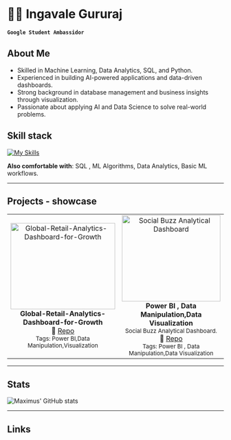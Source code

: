 <!--
Credits and references used in this README:

1) Layout ideas and section inspiration:
   https://github.com/abhisheknaiidu/awesome-github-profile-readme?tab=readme-ov-file#descriptive-

2) Skill icons (SVG badges):
   https://github.com/tandpfun/skill-icons?tab=readme-ov-file#icons-list

3) GitHub stats card:
   https://github.com/anuraghazra/github-readme-stats
-->

# 👩‍💻 Ingavale Gururaj 
**`Google Student Ambassidor`** 

## About Me
- Skilled in Machine Learning, Data Analytics, SQL, and Python.
- Experienced in building AI-powered applications and data-driven dashboards.
- Strong background in database management and business insights through visualization.
- Passionate about applying AI and Data Science to solve real-world problems.

## Skill stack
<!-- Skill icons provided by skill-icons. Full icon list and names:
     https://github.com/tandpfun/skill-icons?tab=readme-ov-file#icons-list -->
[![My Skills](https://skillicons.dev/icons?i=python,git,github,html,css,opencv,sqlite,mysql,anaconda,arduino,c,sklearn,c++,=light)](https://skillicons.dev)

**Also comfortable with**: SQL , ML Algorithms, Data Analytics, Basic ML workflows.


---

## Projects - showcase

<table>
  <tr>
    <td align="center" width="33%">
      <a href="https://github.com/GururajIngavale/Global-Retail-Analytics-Dashboard-for-Growth.git">
        <img src="https://github.com/GururajIngavale/Global-Retail-Analytics-Dashboard-for-Growth/blob/main/Screenshot%202025-09-04%20230057.png"
             alt="Global-Retail-Analytics-Dashboard-for-Growth"
             style="width:100%; height:200px; object-fit:cover;"/>
      </a>
      <br/>
      <b>Global-Retail-Analytics-Dashboard-for-Growth</b><br/>
<!--       <sub>Built an LLM-powered chatbot that answers domain-specific questions in real time.</sub><br/> -->
      🔗 <a href="https://github.com/GururajIngavale/Global-Retail-Analytics-Dashboard-for-Growth.git">Repo</a>
      <br/>
      <sub>Tags: Power BI,Data Manipulation,Visualization</sub>
    </td>
    <td align="center" width="33%">
      <a href="https://github.com/GururajIngavale/Social-Buzz.git">
        <img src="https://github.com/GururajIngavale/Social-Buzz/blob/main/Screenshot%202025-09-04%20173019.png"
             alt="Social Buzz Analytical Dashboard"
             style="width:100%; height:200px; object-fit:cover;"/>
      </a>
      <br/>
      <b>Power BI , Data Manipulation,Data Visualization </b><br/>
      <sub>Social Buzz Analytical Dashboard.</sub><br/>
      🔗 <a href="https://github.com/GururajIngavale/Social-Buzz.git">Repo</a>
      <br/>
      <sub>Tags: Power BI , Data Manipulation,Data Visualization</sub>
    </td>
<!--     <td align="center" width="33%">
      <a href="https://github.com/maximus-soares/Projects/blob/main/Networking/1%20Build%20a%20VPC.md">
        <img src="https://camo.githubusercontent.com/6b6af843159b1de02c9a7ae1908b05a29b1c2383077f1c3d38a08ac7889c81bd/687474703a2f2f6c6561726e2e6e657874776f726b2e6f72672f68617070795f6d61726f6f6e5f6a6f6c6c795f7265645f63757272616e742f75706c6f6164732f6177732d6e6574776f726b732d7670635f3266616366393237"
             alt="VPC Networking Project"
             style="width:100%; height:200px; object-fit:cover;"/>
      </a>
      <br/>
      <b>Secure AWS VPC</b><br/>
      <sub>Designed and deployed a custom VPC with public/private subnets and routing.</sub><br/>
      🔗 <a href="https://github.com/maximus-soares/Projects/blob/main/Networking/1%20Build%20a%20VPC.md">Repo</a>
      <br/>
      <sub>Tags: Networking, AWS, Security</sub>
    </td> -->
  </tr>
</table>

---

## Stats
<!-- Stats card by anuraghazra/github-readme-stats
     Customization guide:
     - Hide private contributions: &count_private=true|false
     - Theme list: ?theme=gruvbox,radical,tokyonight,onedark,dracula etc.
     - Show icons: &show_icons=true
     Docs: https://github.com/anuraghazra/github-readme-stats -->
![Maximus' GitHub stats](https://github-readme-stats.vercel.app/api?username=maximus-soares&show_icons=true&theme=gruvbox)

---

## Links
<!-- Section layout inspired by Awesome GitHub Profile README "Descriptive" patterns:
     https://github.com/abhisheknaiidu/awesome-github-profile-readme?tab=readme-ov-file#descriptive- -->
<!-- - [**Portfolio**](https://learn.nextwork.org/happy_maroon_jolly_red_currant/portfolio)
- [**Contact**](mailto:maximus@nextwork.org)

<a href="https://www.linkedin.com/in/maximus-soares/" target="blank">
  <img src="https://skillicons.dev/icons?i=linkedin" alt="LinkedIn" />
</a>
<a href="https://www.instagram.com/mmaximus.soares/" target="blank">
  <img src="https://skillicons.dev/icons?i=instagram" alt="Instagram" />
</a> -->

<!-- Optional: fun GIF. Consider replacing with contribution streak or removing for a tighter, more professional finish. -->
<!-- ![image](https://media.giphy.com/media/v1.Y2lkPTc5MGI3NjExdXh2ZzdlYWZndHl2dWcyb2RveHlpYzhsand5YmRmaHRwdXhlcGZhZyZlcD12MV9naWZzX3RyZW5kaW5nJmN0PWc/l3q2wJsC23ikJg9xe/giphy.gif) -->
